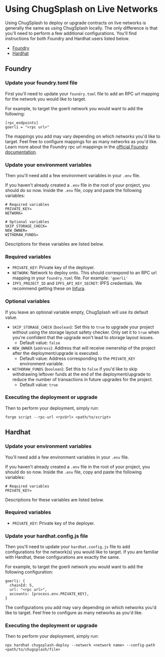 # Using ChugSplash on Live Networks

Using ChugSplash to deploy or upgrade contracts on live networks is generally the same as using ChugSplash locally. The only difference is that you'll need to perform a few additional configurations. You'll find instructions for both Foundry and Hardhat users listed below.

- [Foundry](#Foundry)
- [Hardhat](#Hardhat)


## Foundry

### Update your foundry.toml file
First you'll need to update your `foundry.toml` file to add an RPC url mapping for the network you would like to target.

For example, to target the goerli network you would want to add the following:
```
[rpc_endpoints]
goerli = "<rpc url>"
```

The mappings you add may vary depending on which networks you'd like to target. Feel free to configure mappings for as many networks as you'd like. Learn more about the Foundry rpc url mappings in the [official Foundry documentation](https://book.getfoundry.sh/reference/config/testing?highlight=%5Brpc_endpoints%5D#rpc_endpoints).

### Update your environment variables
Then you'll need add a few environment variables in your `.env` file.

If you haven't already created a `.env` file in the root of your project, you should do so now. Inside the `.env` file, copy and paste the following variables:

```
# Required variables
PRIVATE_KEY=
NETWORK=

# Optional variables
SKIP_STORAGE_CHECK=
NEW_OWNER=
WITHDRAW_FUNDS=
```

Descriptions for these variables are listed below.

### Required variables

* `PRIVATE_KEY`: Private key of the deployer.
* `NETWORK`: Network to deploy onto. This should correspond to an RPC url mapping in your `foundry.toml` file. For example: `'goerli'`
* `IPFS_PROJECT_ID` and `IPFS_API_KEY_SECRET`: IPFS credentials. We recommend getting these on [Infura](https://app.infura.io/).

### Optional variables

If you leave an optional variable empty, ChugSplash will use its default value.

* `SKIP_STORAGE_CHECK` (`boolean`): Set this to `true` to upgrade your project without using the storage layout safety checker. Only set it to `true` when you're confident that the upgrade won't lead to storage layout issues.
  * Default value: `false`
* `NEW_OWNER` (`address`): Address that will receive ownership of the project after the deployment/upgrade is executed.
  * Default value: Address corresponding to the `PRIVATE_KEY` environment variable.
* `WITHDRAW_FUNDS` (`boolean`): Set this to `false` if you'd like to skip withdrawing leftover funds at the end of the deployment/upgrade to reduce the number of transactions in future upgrades for the project.
  * Default value: `true`

### Executing the deployment or upgrade

Then to perform your deployment, simply run:
```
forge script --rpc-url <rpcUrl> <path/to/script>
```

## Hardhat

### Update your environment variables
You'll need add a few environment variables in your `.env` file.

If you haven't already created a `.env` file in the root of your project, you should do so now. Inside the `.env` file, copy and paste the following variables:

```
# Required variables
PRIVATE_KEY=
```

Descriptions for these variables are listed below.

### Required variables

* `PRIVATE_KEY`: Private key of the deployer.

### Update your hardhat.config.js file
Then you'll need to update your `hardhat.config.js` file to add configurations for the network(s) you would like to target. If you are familiar with Hardhat, these configurations are exactly the same.

For example, to target the goerli network you would want to add the following configuration:
```
goerli: {
  chainId: 5,
  url: "<rpc url>",
  accounts: [process.env.PRIVATE_KEY],
}
```

The configurations you add may vary depending on which networks you'd like to target. Feel free to configure as many networks as you'd like.

### Executing the deployment or upgrade

Then to perform your deployment, simply run:
```
npx hardhat chugsplash-deploy --network <network name> --config-path <path/to/chugsplash/file>
```
